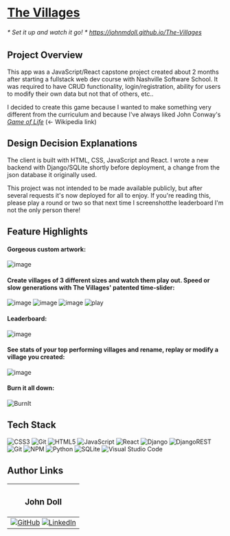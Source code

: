 # [The Villages](https://johnmdoll.github.io/The-Villages)
###### * Set it up and watch it go! * https://johnmdoll.github.io/The-Villages

## Project Overview

This app was a JavaScript/React capstone project created about 2 months after starting a fullstack web dev course with Nashville Software School.
It was required to have CRUD functionality, login/registration, ability for users to modify their own data but not that of others, etc..

I decided to create this game because I wanted to make something very different from the curriculum and because I've always liked John Conway's [*Game of Life*](https://en.m.wikipedia.org/wiki/Conway's_Game_of_Life) (<- Wikipedia link)

## Design Decision Explanations

The client is built with HTML, CSS, JavaScript and React.
I wrote a new backend with Django/SQLite shortly before deployment, a change from the json database it originally used.

This project was not intended to be made available publicly, but after several requests it's now deployed for all to enjoy.
If you're reading this, please play a round or two so that next time I screenshotthe leaderboard I'm not the only person there!

## Feature Highlights

#### Gorgeous custom artwork:
![image](https://user-images.githubusercontent.com/101382066/228335497-c60edc70-ddb4-422e-8fa6-e36e6cb58745.png)

#### Create villages of 3 different sizes and watch them play out. Speed or slow generations with The Villages' patented time-slider:
![image](https://user-images.githubusercontent.com/101382066/228330862-12c30a8e-62cf-42f5-94a3-8cb5c99f4a2a.png)
![image](https://user-images.githubusercontent.com/101382066/228330678-a8db5357-1768-45a1-aa11-818c6f963111.png)
![image](https://user-images.githubusercontent.com/101382066/228330817-0e028ace-b5c0-4ab6-80a6-6a991470734a.png)
![play](https://user-images.githubusercontent.com/101382066/228337758-8382b6ac-f92f-4050-8578-47fd8042c853.gif)

#### Leaderboard:
![image](https://user-images.githubusercontent.com/101382066/228332019-8c1908d3-71b9-4c53-b683-31d3a8537591.png)

#### See stats of your top performing villages and rename, replay or modify a village you created:
![image](https://user-images.githubusercontent.com/101382066/228332073-3ff6de37-05f9-423e-ad67-383e8c817ec2.png)

#### Burn it all down:
![BurnIt](https://user-images.githubusercontent.com/101382066/228335351-7e850728-5039-4c85-bc43-029e563699d1.gif)

## Tech Stack

![CSS3](https://img.shields.io/badge/css3-%231572B6.svg?style=for-the-badge&logo=css3&logoColor=white)
![Git](https://img.shields.io/badge/git-%23F05033.svg?style=for-the-badge&logo=git&logoColor=white)
![HTML5](https://img.shields.io/badge/html5-%23E34F26.svg?style=for-the-badge&logo=html5&logoColor=white)
![JavaScript](https://img.shields.io/badge/javascript-%23323330.svg?style=for-the-badge&logo=javascript&logoColor=%23F7DF1E)
![React](https://img.shields.io/badge/react-%2320232a.svg?style=for-the-badge&logo=react&logoColor=%2361DAFB)
![Django](https://img.shields.io/badge/django-%23092E20.svg?style=for-the-badge&logo=django&logoColor=white)
![DjangoREST](https://img.shields.io/badge/DJANGO-REST-ff1709?style=for-the-badge&logo=django&logoColor=white&color=ff1709&labelColor=gray)
![Git](https://img.shields.io/badge/git-%23F05033.svg?style=for-the-badge&logo=git&logoColor=white)
![NPM](https://img.shields.io/badge/NPM-%23CB3837.svg?style=for-the-badge&logo=npm&logoColor=white)
![Python](https://img.shields.io/badge/python-3670A0?style=for-the-badge&logo=python&logoColor=ffdd54)
![SQLite](https://img.shields.io/badge/sqlite-%2307405e.svg?style=for-the-badge&logo=sqlite&logoColor=white)
![Visual Studio Code](https://img.shields.io/badge/Visual%20Studio%20Code-0078d7.svg?style=for-the-badge&logo=visual-studio-code&logoColor=white)

## Author Links

|<h3>John Doll</h3>  |
|:--------------------:|
|[![GitHub](https://img.shields.io/badge/github-%23121011.svg?style=for-the-badge&logo=github&logoColor=white)](https://www.github.com/JohnMDoll) [![LinkedIn](https://img.shields.io/badge/linkedin-%230077B5.svg?style=for-the-badge&logo=linkedin&logoColor=white)](https://www.linkedin.com/in/john-m-doll)|
